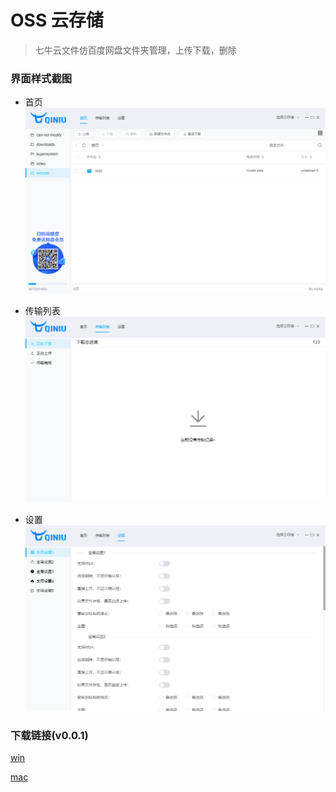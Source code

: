 # OSS 云存储

> 七牛云文件仿百度网盘文件夹管理，上传下载，删除

### 界面样式截图

- 首页
    ![Image text](./image/主页.png)

- 传输列表
    ![Image text](./image/传输列表.png)

- 设置
    ![Image text](./image/设置.png)
    
### 下载链接(v0.0.1)

[win](http://soft.super-system.top//云存储客户端%20Setup%200.0.1.exe)

[mac](http://soft.super-system.top//云存储客户端-0.0.1.dmg) 
